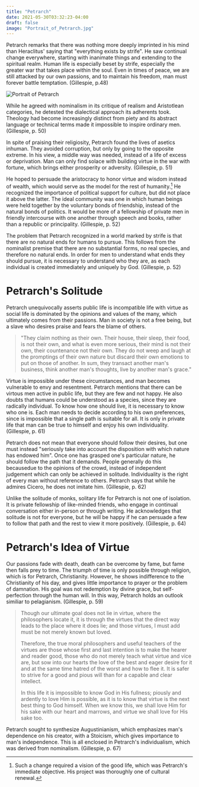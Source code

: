 ```yaml
---
title: "Petrarch"
date: 2021-05-30T03:32:23-04:00
draft: false
image: "Portrait_of_Petrarch.jpg"
---
```



Petrarch remarks that there was nothing more deeply imprinted in his mind than Heraclitus' saying that "everything exists by strife". He saw continual change everywhere, starting with inanimate things and extending to the spiritual realm. Human life is especially beset by strife, especially the greater war that takes place within the soul. Even in times of peace, we are still attacked by our own passions, and to maintain his freedom, man must forever battle temptation. (Gillespie, p.48)

![Portrait of Petrarch](Portrait_of_Petrarch.jpg)

While he agreed with nominalism in its critique of realism and Aristotlean categories, he detested the dialectical approach its adherents took. Theology had become increasingly distinct from piety and its abstract language or technical terms made it impossible to inspire ordinary men. (Gillespie, p. 50)

In spite of praising their religiosity, Petrarch found the lives of asetics inhuman. They avoided corruption, but only by going to the opposite extreme. In his view, a middle way was needed, instead of a life of excess or deprivation. Man can only find solace with building virtue in the war with fortune, which brings either prosperity or adversity. (Gillespie, p. 51)

He hoped to persuade the aristocracy to honor virtue and wisdom instead of wealth, which would serve as the model for the rest of humanity.[^bignote] He recognized the importance of political support for culture, but did not place it above the latter. The ideal community was one in which human beings were held together by the voluntary bonds of friendship, instead of the natural bonds of politics. It would be more of a fellowship of private men in friendly intercourse with one another through speech and books, rather than a republic or principality. (Gillespie, p. 52)

The problem that Petrarch recognized in a world marked by strife is that there are no natural ends for humans to pursue. This follows from the nominalist premise that there are no substantial forms, no real species, and therefore no natural ends. In order for men to understand what ends they should pursue, it is necessary to understand who they are, as each individual is created immediately and uniquely by God. (Gillespie, p. 52)

# Petrarch's Solitude
Petrarch unequivocally asserts public life is incompatible life with virtue as social life is dominated by the opinions and values of the many, which ultimately comes from their passions. Man in society is not a free being, but a slave who desires praise and fears the blame of others.

> "They claim nothing as their own. Their house, their sleep, their food, is not their own, and what is even more serious, their mind is not their own, their countenance not their own. They do not weep and laugh at the promptings of their own nature but discard their own emotions to put on those of another. In sum, they transact another man's business, think another man's thoughts, live by another man's grace."

Virtue is impossible under these circumstances, and man becomes vulnerable to envy and resentment. Petrarch mentions that there can be virtous men active in public life, but they are few and not happy. He also doubts that humans could be understood as a species, since they are radically individual. To know how one should live, it is necessary to know who one is. Each man needs to decide according to his own preferences, since is impossible that a single path is suitable for all. It is only in private life that man can be true to himself and enjoy his own individuality. (Gillespie, p. 61)

Petrarch does not mean that everyone should follow their desires, but one must instead "seriously take into account the disposition with which nature has endowed him". Once one has grasped one's particular nature, he should follow the path that it demands. People generally do this becausedue to the opinions of the crowd, instead of independent judgement which can only be achieved in solitude. Individuality is the right of every man without reference to others. Petrarch says that while he admires Cicero, he does not imitate him. (Gillespie, p. 62)

Unlike the solitude of monks, solitary life for Petrarch is not one of isolation. It is private fellowship of like-minded friends, who engage in continual conversation either in-person or through writing. He acknowledges that solitude is not for everyone, but he will be happy if he can persuade a few to follow that path and the rest to view it more positively. (Gillespie, p. 64)

# Petrarch's Idea of Virtue
Our passions fade with death, death can be overcome by fame, but fame then falls prey to time. The triumph of time is only possible through religion, which is for Petrarch, Christianity. However, he shows indifference to the Christianity of his day, and gives little importance to prayer or the problem of damnation. His goal was not redemption by divine grace, but self-perfection through the human will. In this way, Petrarch holds an outlook similiar to pelagianism. (Gillespie, p. 59)

> Though our ultimate goal does not lie in virtue, where the philosophers locate it, it is through the virtues that the direct way leads to the place where it does lie; and those virtues, I must add must be not merely known but loved.
>  
> Therefore, the true moral philosophers and useful teachers of the virtues are those whose first and last intention is to make the hearer and reader good, those who do not merely teach what virtue and vice are, but sow into our hearts the love of the best and eager desire for it and at the same time hatred of the worst and how to flee it. It is safer to strive for a good and pious will than for a capable and clear intellect.
> 
> In this life it is impossible to know God in His fullness; piously and ardently to love Him is possible, as it is to know that virtue is the next best thing to God himself. When we know this, we shall love Him for his sake with our heart and marrows, and virtue we shall love for His sake too.

Petrarch sought to synthesize Augustinianism, which emphasizes man's dependence on his creator, with a Stoicism, which gives importance to man's independence. This is all enclosed in Petrarch's individualism, which was derived from nominalism. (Gillespie, p. 67)

[^bignote]: Such a change required a vision of the good life, which was Petrarch's immediate objective. His project was thoroughly one of cultural renewal.
